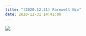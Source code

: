 ```yaml
---
title: "[2020.12.31] Farewell Niv"
date: 2020-12-31 14:41:00
---
```


![](http://bspl.korea.ac.kr/Board/Gallery/Niv.png)


